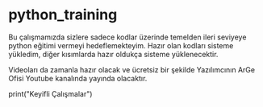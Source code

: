 # python_training

Bu çalışmamızda sizlere sadece kodlar üzerinde temelden ileri seviyeye python eğitimi vermeyi hedeflemekteyim.
Hazır olan kodları sisteme yükledim, diğer kısımlarda hazır oldukça sisteme yüklenecektir.

Videoları da zamanla hazır olacak ve ücretsiz bir şekilde
Yazılımcının ArGe Ofisi Youtube kanalında yayında olacaktır.

print("Keyifli Çalışmalar")
